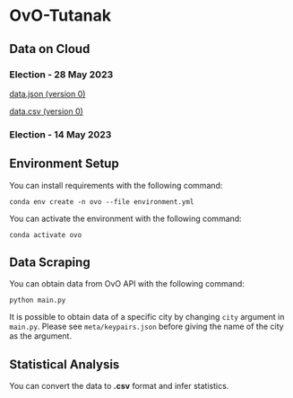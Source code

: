 # OvO-Tutanak

## Data on Cloud

### Election - 28 May 2023

[data.json (version 0)](https://drive.google.com/file/d/1Oz5A8R7ELbIl3rUtpLyGNsLNJhPWjb68/view?usp=sharing)

[data.csv (version 0)](https://drive.google.com/file/d/1Ze3uaQybedMyMbhWETedbmKCtGtIbqQD/view?usp=sharing)

### Election - 14 May 2023

## Environment Setup

You can install requirements with the following command:

    conda env create -n ovo --file environment.yml

You can activate the environment with the following command:

    conda activate ovo

## Data Scraping

You can obtain data from OvO API with the following command:

    python main.py

It is possible to obtain data of a specific city by changing `city` argument in `main.py`. Please see `meta/keypairs.json` before giving the name of the city as the argument.

## Statistical Analysis

You can convert the data to **.csv** format and infer statistics. 